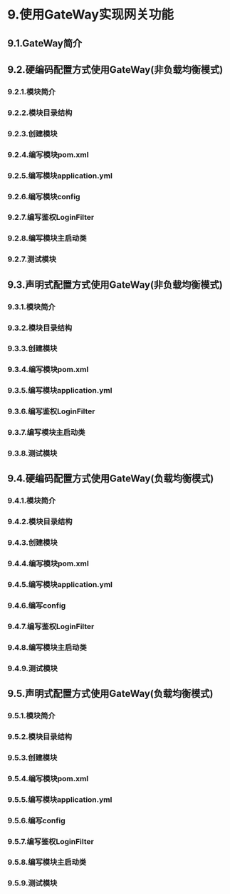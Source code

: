# 9.使用GateWay实现网关功能
## 9.1.GateWay简介
## 9.2.硬编码配置方式使用GateWay(非负载均衡模式)
### 9.2.1.模块简介
### 9.2.2.模块目录结构
### 9.2.3.创建模块
### 9.2.4.编写模块pom.xml
### 9.2.5.编写模块application.yml
### 9.2.6.编写模块config
### 9.2.7.编写鉴权LoginFilter
### 9.2.8.编写模块主启动类
### 9.2.7.测试模块
## 9.3.声明式配置方式使用GateWay(非负载均衡模式)
### 9.3.1.模块简介
### 9.3.2.模块目录结构
### 9.3.3.创建模块
### 9.3.4.编写模块pom.xml
### 9.3.5.编写模块application.yml
### 9.3.6.编写鉴权LoginFilter
### 9.3.7.编写模块主启动类
### 9.3.8.测试模块
## 9.4.硬编码配置方式使用GateWay(负载均衡模式)
### 9.4.1.模块简介
### 9.4.2.模块目录结构
### 9.4.3.创建模块
### 9.4.4.编写模块pom.xml
### 9.4.5.编写模块application.yml
### 9.4.6.编写config
### 9.4.7.编写鉴权LoginFilter
### 9.4.8.编写模块主启动类
### 9.4.9.测试模块
## 9.5.声明式配置方式使用GateWay(负载均衡模式)
### 9.5.1.模块简介
### 9.5.2.模块目录结构
### 9.5.3.创建模块
### 9.5.4.编写模块pom.xml
### 9.5.5.编写模块application.yml
### 9.5.6.编写config
### 9.5.7.编写鉴权LoginFilter
### 9.5.8.编写模块主启动类
### 9.5.9.测试模块
